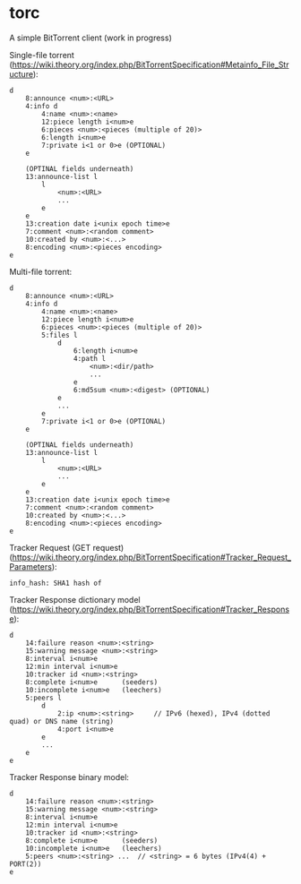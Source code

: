 # torc
A simple BitTorrent client (work in progress)

Single-file torrent (https://wiki.theory.org/index.php/BitTorrentSpecification#Metainfo_File_Structure):

    d
        8:announce <num>:<URL>
        4:info d
            4:name <num>:<name>
            12:piece length i<num>e
            6:pieces <num>:<pieces (multiple of 20)>
            6:length i<num>e
            7:private i<1 or 0>e (OPTIONAL)
        e
        
        (OPTINAL fields underneath)
        13:announce-list l
            l 
                <num>:<URL> 
                ...
            e
        e
        13:creation date i<unix epoch time>e
        7:comment <num>:<random comment>
        10:created by <num>:<...>
        8:encoding <num>:<pieces encoding>
    e

Multi-file torrent:

    d
        8:announce <num>:<URL>
        4:info d
            4:name <num>:<name>
            12:piece length i<num>e
            6:pieces <num>:<pieces (multiple of 20)>
            5:files l
                d
                    6:length i<num>e
                    4:path l
                        <num>:<dir/path>
                        ...
                    e
                    6:md5sum <num>:<digest> (OPTIONAL)
                e
                ...
            e
            7:private i<1 or 0>e (OPTIONAL)
        e
        
        (OPTINAL fields underneath)
        13:announce-list l
            l 
                <num>:<URL> 
                ...
            e
        e
        13:creation date i<unix epoch time>e
        7:comment <num>:<random comment>
        10:created by <num>:<...>
        8:encoding <num>:<pieces encoding>
    e
    
Tracker Request (GET request) (https://wiki.theory.org/index.php/BitTorrentSpecification#Tracker_Request_Parameters):

    info_hash: SHA1 hash of 
    
Tracker Response dictionary model (https://wiki.theory.org/index.php/BitTorrentSpecification#Tracker_Response):

    d
    	14:failure reason <num>:<string>
    	15:warning message <num>:<string>
    	8:interval i<num>e
    	12:min interval i<num>e
    	10:tracker id <num>:<string>
    	8:complete i<num>e		(seeders)
    	10:incomplete i<num>e	(leechers)
    	5:peers l
    		d
    			2:ip <num>:<string>		// IPv6 (hexed), IPv4 (dotted quad) or DNS name (string)
    			4:port i<num>e
    		e
    		...
    	e
    e
    
Tracker Response binary model:

    d
    	14:failure reason <num>:<string>
    	15:warning message <num>:<string>
    	8:interval i<num>e
    	12:min interval i<num>e
    	10:tracker id <num>:<string>
    	8:complete i<num>e		(seeders)
    	10:incomplete i<num>e	(leechers)
        5:peers <num>:<string> ... 	// <string> = 6 bytes (IPv4(4) + PORT(2))
    e